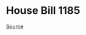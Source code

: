 # House Bill 1185

[Source](http://lawfilesext.leg.wa.gov/biennium/2023-24/Pdf/Bills/House%20Bills/1185.pdf)